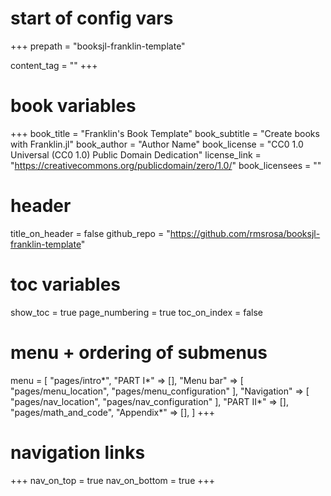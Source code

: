 # start of config vars
+++
prepath = "booksjl-franklin-template"

content_tag = ""
+++

# book variables
+++
book_title = "Franklin's Book Template"
book_subtitle = "Create books with Franklin.jl"
book_author = "Author Name"
book_license = "CC0 1.0 Universal (CC0 1.0) Public Domain Dedication"
license_link = "https://creativecommons.org/publicdomain/zero/1.0/"
book_licensees = ""

# header
title_on_header = false
github_repo = "https://github.com/rmsrosa/booksjl-franklin-template"

# toc variables
show_toc = true
page_numbering = true
toc_on_index = false

# menu + ordering of submenus
menu = [
    "pages/intro*",
    "PART I*" => [],
    "Menu bar" => [
        "pages/menu_location",
        "pages/menu_configuration"
    ],
    "Navigation" => [
        "pages/nav_location",
        "pages/nav_configuration"
    ],
    "PART II*" => [],
    "pages/math_and_code",
    "Appendix*" => [],
]
+++

# navigation links
+++
nav_on_top = true
nav_on_bottom = true
+++
